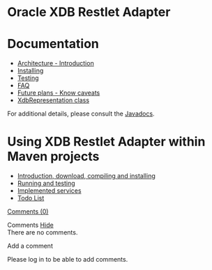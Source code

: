 Oracle XDB Restlet Adapter
==========================

Documentation
=============

-   [Architecture -
    Introduction](http://web.archive.org/web/20120305034203/http://wiki.restlet.org/docs_2.1/13-restlet/28-restlet/84-restlet/131-restlet.html "Oracle XDB Restlet Adapter - Architecture - Introduction")
-   [Installing](http://web.archive.org/web/20120305034203/http://wiki.restlet.org/docs_2.1/13-restlet/28-restlet/84-restlet/132-restlet.html "Oracle XDB Restlet Adapter - Installing")
-   [Testing](http://web.archive.org/web/20120305034203/http://wiki.restlet.org/docs_2.1/13-restlet/28-restlet/84-restlet/133-restlet.html "Oracle XDB Restlet Adapter - Testing")
-   [FAQ](http://web.archive.org/web/20120305034203/http://wiki.restlet.org/docs_2.1/13-restlet/28-restlet/84-restlet/134-restlet.html "Oracle XDB Restlet Adapter - FAQ")
-   [Future plans - Know
    caveats](http://web.archive.org/web/20120305034203/http://wiki.restlet.org/docs_2.1/13-restlet/28-restlet/84-restlet/135-restlet.html "Oracle XDB Restlet Adapter - Others")
-   [XdbRepresentation
    class](http://web.archive.org/web/20120305034203/http://wiki.restlet.org/docs_2.1/244-restlet.html "Oracle XDB Restlet Adapter - XdbRepresentation")

For additional details, please consult the
[Javadocs](http://web.archive.org/web/20120305034203/http://www.restlet.org/documentation/2.1/jee/ext/org/restlet/ext/xdb/package-summary.html).

Using XDB Restlet Adapter within Maven projects
===============================================

-   [Introduction, download, compiling and
    installing](http://web.archive.org/web/20120305034203/http://wiki.restlet.org/docs_2.1/13-restlet/28-restlet/84-restlet/138-restlet.html "XMLDB Restet Adapter/Lucene/Maven")
-   [Running and
    testing](http://web.archive.org/web/20120305034203/http://wiki.restlet.org/docs_2.1/13-restlet/28-restlet/84-restlet/140-restlet.html "XMLDB Restet Adapter/Lucene/Maven - Running/Testing")
-   [Implemented
    services](http://web.archive.org/web/20120305034203/http://wiki.restlet.org/docs_2.1/13-restlet/28-restlet/84-restlet/139-restlet.html "XMLDB Restet Adapter/Lucene/Maven - Services implemented")
-   [Todo
    List](http://web.archive.org/web/20120305034203/http://wiki.restlet.org/docs_2.1/13-restlet/28-restlet/84-restlet/141-restlet.html "XMLDB Restet Adapter/Lucene/Maven - Todo List")

[Comments
(0)](http://web.archive.org/web/20120305034203/http://wiki.restlet.org/docs_2.1/13-restlet/28-restlet/84-restlet.html#)

Comments
[Hide](http://web.archive.org/web/20120305034203/http://wiki.restlet.org/docs_2.1/13-restlet/28-restlet/84-restlet.html#)
\
There are no comments.

Add a comment

Please log in to be able to add comments.
